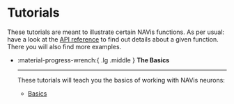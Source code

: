 # Tutorials

These tutorials are meant to illustrate certain NAVis functions. As per usual:
have a look at the [API reference](api.md) to find out details about a given
function. There you will also find more examples.


<div class="grid cards" markdown>

-   :material-progress-wrench:{ .lg .middle } __The Basics__

    ---

    These tutorials will teach you the basics of working with NAVis
    neurons:

    - [Basics](source/tutorials/neurons_intro.ipynb)

</div>
<!--
.. grid:: 1 2 3 4

    .. grid-item-card::

        The Basics
        ^^^

        Working with ``navis`` neurons:

        .. toctree::
           :maxdepth: 1

           tutorials/neurons_intro

    .. grid-item-card::

        Import/Export
        ^^^

        Local data:

        .. toctree::
           :maxdepth: 1

           tutorials/local_data_skeletons
           tutorials/local_data_meshes
           tutorials/local_data_voxels
           tutorials/local_data_dotprops
           tutorials/local_data_pickling

        Remote data sources & repositories:

        .. toctree::
           :maxdepth: 1

           tutorials/neuprint
           tutorials/microns_tut
           tutorials/cloudvolume_tut
           tutorials/neuromorpho_tut
           tutorials/insectbraindb

    .. grid-item-card::

        Plotting
        ^^^

        Visualize your neurons

        .. toctree::
           :maxdepth: 1

           tutorials/plotting

    .. grid-item-card::

        Morphology
        ^^^
        Morphometrics:

        .. toctree::
           :maxdepth: 2

           tutorials/morph_analysis

        Processing:

        .. toctree::
           :maxdepth: 2

           tutorials/morph_processing


.. grid:: 1 2 3 4

    .. grid-item-card::

        NBLAST
        ^^^
        Run & interpret NBLAST:

        .. toctree::
           :maxdepth: 2

           tutorials/nblast
           tutorials/nblast_flycircuit
           tutorials/nblast_hemibrain
           tutorials/smat

    .. grid-item-card::

        Interfaces
        ^^^

        Use ``navis`` in combination with other tools:

        .. toctree::
           :maxdepth: 1

           tutorials/neuron
           blender
           tutorials/r_doc

    .. grid-item-card::

        Transformations
        ^^^

        Transform spatial data (e.g. neurons) between brain spaces:

        .. toctree::
           :maxdepth: 2

           tutorials/transforming

    .. grid-item-card::

        Misc
        ^^^
        .. toctree::
           :maxdepth: 2

           tutorials/multiprocessing
           Troubleshooting <troubleshooting> -->


Not seeing what you're looking for? Need additional pointers? Found a broken
example? Open an [Issue](https://github.com/navis-org/navis/issues) or
use [Discussions](https://github.com/navis-org/navis/discussions) on Github
to ask questions!
